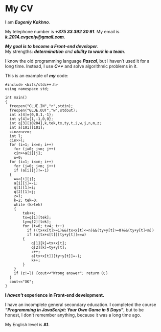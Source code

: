 # My CV

I am ***Eugeniy Kakhno***. 

My telephone number is ***+375 33 392 30 91***. My email is ***k.2014.evgeniy@gmail.com***.

***My goal is to become a Front-end developer.***  
My strengths: ***determination** and **ability to work in a team***.

I know the old programming language ***Pascal***, but I haven’t used it for a long time. Instead, I use ***C++*** and solve algorithmic problems in it.

This is an example of ***my*** code: 
```
#include <bits/stdc++.h>
using namespace std;

int main()
{
  freopen("GLUE.IN","r",stdin);
  freopen("GLUE.OUT","w",stdout);
  int x[4]={0,0,1,-1};
  int y[4]={1,-1,0,0};
  int q[3][10204],k,tek,tx,ty,t,i,w,j,n,m,z;
  int a[101][101];
  cin>>n>>m;
  int l;
  cin>>l;
  for (i=1; i<=n; i++)
    for (j=0; j<m; j++)
    cin>>a[i][j];
    w=0;
  for (i=1; i<=n; i++)
    for (j=0; j<m; j++)
    if (a[i][j]!=-1)
  {
    w=a[i][j];
    a[i][j]=-1;
    q[1][1]=i;
    q[2][1]=j;
    z=1;
    k=2; tek=0;
    while (k>tek)
    {
        tek++;
        tx=q[1][tek];
        ty=q[2][tek];
        for (t=0; t<4; t++)
          if ((tx+x[t]>=1)&&(tx+x[t]<=n)&&(ty+y[t]>=0)&&(ty+y[t]<m))
          if (a[tx+x[t]][ty+y[t]]==w)
        {
            q[1][k]=tx+x[t];
            q[2][k]=ty+y[t];
            z++;
            a[tx+x[t]][ty+y[t]]=-1;
            k++;
        }
    }
    if (z!=l) {cout<<"Wrong answer"; return 0;}
  }
  cout<<"OK";
}

``` 

**I _haven't_  experience in Front-end development.**

I have an incomplete general secondary education. I completed the course ***"Programming in JavaScript: Your Own Game in 5 Days"***, but to be honest, I don't remember anything, because it was a long time ago.

My English level is **A1**.